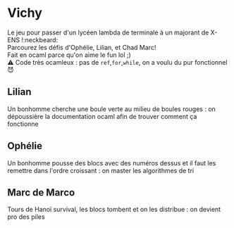 # Vichy

Le jeu pour passer d'un lycéen lambda de terminale à un majorant de X-ENS  !:neckbeard:  
Parcourez les défis d'Ophélie, Lilian, et Chad Marc!  
Fait en ocaml parce qu'on aime le fun lol ;)  
:warning: Code très ocamleux : pas de `ref`,`for`,`while`, on a voulu du pur fonctionnel :smiling_imp:

## Lilian
Un bonhomme cherche une boule verte au milieu de boules rouges : on dépoussière la documentation ocaml afin de trouver comment ça fonctionne
## Ophélie
Un bonhomme pousse des blocs avec des numéros dessus et il faut les remettre dans l'ordre croissant : on master les algorithmes de tri
## Marc de Marco
Tours de Hanoï survival, les blocs tombent et on les distribue : on devient pro des piles
